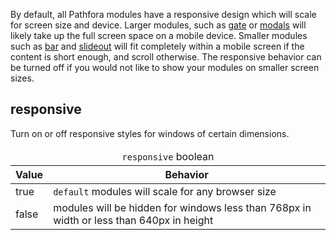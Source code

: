 By default, all Pathfora modules have a responsive design which will scale for screen size and device. Larger modules, such as [gate](/types/gate.md) or [modals](/layouts/modal.md) will likely take up the full screen space on a mobile device. Smaller modules such as [bar](/layouts/bar.md) and [slideout](/layouts/slideout.md) will fit completely within a mobile screen if the content is short enough, and scroll otherwise. The responsive behavior can be turned off if you would not like to show your modules on smaller screen sizes.

## responsive

Turn on or off responsive styles for windows of certain dimensions.

<table>
  <thead>
    <tr>
      <td colspan="2" align="center"><code>responsive</code> boolean</td>
    </tr>
    <tr>
      <th>Value</th>
      <th>Behavior</th>
    </tr>
  </thead>
  
  <tr>
    <td>true</td>
    <td><code>default</code> modules will scale for any browser size</td>
  </tr>
  <tr>
    <td>false</td>
    <td>modules will be hidden for windows less than 768px in width or less than 640px in height</td>
  </tr>
</table>
